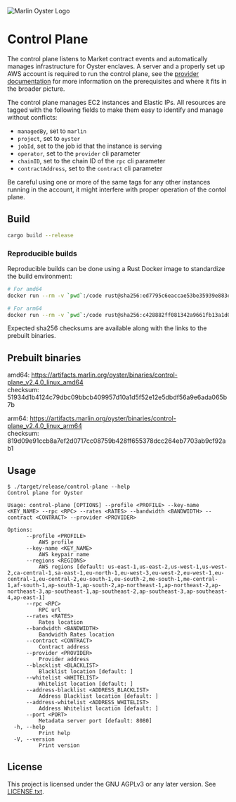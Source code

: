 ![Marlin Oyster Logo](./logo.svg)

# Control Plane

The control plane listens to Market contract events and automatically manages infrastructure for Oyster enclaves. A server and a properly set up AWS account is required to run the control plane, see the [provider documentation](https://docs.marlin.org/run-your-own-node/oyster/quickstart/) for more information on the prerequisites and where it fits in the broader picture.

The control plane manages EC2 instances and Elastic IPs. All resources are tagged with the following fields to make them easy to identify and manage without conflicts:
- `managedBy`, set to `marlin`
- `project`, set to `oyster`
- `jobId`, set to the job id that the instance is serving
- `operator`, set to the `provider` cli parameter
- `chainID`, set to the chain ID of the `rpc` cli parameter
- `contractAddress`, set to the `contract` cli parameter

Be careful using one or more of the same tags for any other instances running in the account, it might interfere with proper operation of the contol plane.
 
## Build

```bash
cargo build --release
```

### Reproducible builds

Reproducible builds can be done using a Rust Docker image to standardize the build environment:

```bash
# For amd64
docker run --rm -v `pwd`:/code rust@sha256:ed7795c6eaccae53be35939e883e8c3de0197b21e8eddbd9f04b0c4bc757c094 /code/build-amd64.sh

# For arm64
docker run --rm -v `pwd`:/code rust@sha256:c428882ff081342a9661fb13a1d059ecdc0b6e979ffec64b80371cf20a2088b0 /code/build-arm64.sh
```

Expected sha256 checksums are available along with the links to the prebuilt binaries.

## Prebuilt binaries

amd64: https://artifacts.marlin.org/oyster/binaries/control-plane_v2.4.0_linux_amd64 \
checksum: 51934d1b4124c79dbc09bbcb409957d10a1d5f52e12e5dbdf56a9e6ada065b7b

arm64: https://artifacts.marlin.org/oyster/binaries/control-plane_v2.4.0_linux_arm64 \
checksum: 819d09e91ccb8a7ef2d0717cc08759b428ff655378dcc264eb7703ab9cf92ab1

## Usage

```
$ ./target/release/control-plane --help
Control plane for Oyster

Usage: control-plane [OPTIONS] --profile <PROFILE> --key-name <KEY_NAME> --rpc <RPC> --rates <RATES> --bandwidth <BANDWIDTH> --contract <CONTRACT> --provider <PROVIDER>

Options:
      --profile <PROFILE>
          AWS profile
      --key-name <KEY_NAME>
          AWS keypair name
      --regions <REGIONS>
          AWS regions [default: us-east-1,us-east-2,us-west-1,us-west-2,ca-central-1,sa-east-1,eu-north-1,eu-west-3,eu-west-2,eu-west-1,eu-central-1,eu-central-2,eu-south-1,eu-south-2,me-south-1,me-central-1,af-south-1,ap-south-1,ap-south-2,ap-northeast-1,ap-northeast-2,ap-northeast-3,ap-southeast-1,ap-southeast-2,ap-southeast-3,ap-southeast-4,ap-east-1]
      --rpc <RPC>
          RPC url
      --rates <RATES>
          Rates location
      --bandwidth <BANDWIDTH>
          Bandwidth Rates location
      --contract <CONTRACT>
          Contract address
      --provider <PROVIDER>
          Provider address
      --blacklist <BLACKLIST>
          Blacklist location [default: ]
      --whitelist <WHITELIST>
          Whitelist location [default: ]
      --address-blacklist <ADDRESS_BLACKLIST>
          Address Blacklist location [default: ]
      --address-whitelist <ADDRESS_WHITELIST>
          Address Whitelist location [default: ]
      --port <PORT>
          Metadata server port [default: 8080]
  -h, --help
          Print help
  -V, --version
          Print version
```

## License

This project is licensed under the GNU AGPLv3 or any later version. See [LICENSE.txt](./LICENSE.txt).
